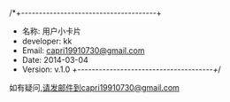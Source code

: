 /*+--------------------------------------+
* 名称: 用户小卡片
* developer: kk
* Email: capri19910730@gmail.com
* Date: 2014-03-04
* Version: v.1.0
*+--------------------------------------+*/

如有疑问,请发邮件到capri19910730@gmail.com
